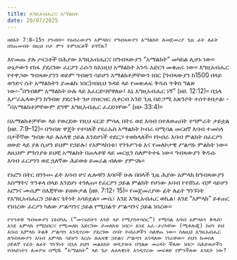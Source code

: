 ```yaml
---
title: እግዚአብሔርና አማልክት
date: 20/07/2025
---
```



`ዘፀአት 7:8–15ን ያንብቡ። የዕብራውያን አምላክና የግብጻውያን አማልክት ለመጀመሪያ ጊዜ ፊት ለፊት በገጠሙበት በዚህ ቦታ ምን ትምህርቶች ይገኛሉ?`


እየመጡ ያሉ ጦርነቶች በሕያው እግዚአብሔርና በግብጻውያን “አማልክት” መካከል ሊሆኑ ነው። ሁኔታውን የከፋ ያደረገው ፈርዖን ራሱን ከእነዚህ አማልክት አንዱ አድርጎ መቁጠሩ ነው። እግዚአብሔር የተዋጋው ግብጻውያንን ወይም ግብጽን ሳይሆን አማልክቶቻቸውን ነበር (ግብጻውያን ከ1500 በላይ ወንድና ሴት አማልክትን ያመልኩ ነበር)።በዚህ ጉዳይ ላይ የመጽሐፍ ቅዱስ ጥቅስ ግልጽ ነው፡-“በግብፅም አማልክት ሁሉ ላይ እፈርድባቸዋለሁ፤ እኔ እግዚአብሔር ነኝ” (ዘፀ. 12:12)። በኋላ እሥራኤላውያን ከግብጽ ያደረጉት ጉዞ በዝርዝር ሲቀርብ አንድ ጊዜ በድጋሚ አጽንዖት ተሰጥቶበታል፡ - “በአማልክቶቻቸውም ደግሞ እግዚአብሔር ፈረደባቸው” (ዘሁ 33:4)።

በአማልክቶቻቸው ላይ የወረደው የዚህ ፍርድ ምሳሌ በትሩ ወደ እባብ በተለወጠበት ተዓምራት ታይቷል (ዘፀ. 7:9–12)። በግብጽ ዋጄት የተባለች የዩራኡስ አማልክት ኮብራ በሚባል መርዘኛ እባብ ተመስላ በታችኛው ግብጽ ላይ ሉአላዊ ኃይል እንደሆነች ተደርጋ ተወክላለች። የኮብራ እባብ ምልክት በፈርዖን ዘውድ ላይ ያለ ሲሆን ይህም የኃይሉ፣ የአምላክነቱ፣ የንጉሥነቱ እና የመለኮታዊ ሥልጣኑ ምልክት ነው። ለዚህም ምክንያቱ ይህቺ አማልክት በጠላቶቹ ላይ መርዟን ስለምትተፋ ነው። ግብጻውያን ቅዱሱ እባብ ፈርዖንን ወደ ኋለኛው ሕይወቱ ይመራል ብለው ያምናሉ።

የአሮን በትር በንጉሡ ፊት እባብ ሆና ሌሎቹን እባቦች ሁሉ በበላች ጊዜ ሕያው አምላክ ከግብጻውያን አስማትና ጥንቆላ በላይ እንደሆነ ተገለጠ። የፈርዖን ኃይል ምልክት የሆነው እባብ የተሸነፈ ብቻ ሳይሆን አሮንና ሙሴም በእጃቸው ይዘውታል (ዘፀ. 7:12፣ 15)። የመጀመሪያው ፊት ለፊት ግንኙነት የእግዚአብሔርን ኃይልና ጌትነት አሳይቷል። ሙሴ፣ እንደ እግዚአብሔር ወኪል፣ እንደ “አምላክ” ይቆጠር የነበረው ፈርዖን ካለው ሥልጣንና ኃይል የሚበልጥ ሥልጣንና ኃይል ነበረው።

`የጥንቶቹ ግብጻውያን ኔሄብካኡ (“መናፍስትን አንድ ላይ የሚያስተሳስር”) የሚባል እባብ አምላክን ቅዱስ፣ እንደ አምላክ የሚከበርና የሚመለክ እድርገው ይመለከቱ ነበር። እንደ አፈ-ታሪካቸው (ሚቶሎጂ) ከሆነ ይህ እባብ አምላክ ትልቅ ሥልጣን እንዲኖረው ያደረገው ሰባት ኮብራዎችን ስለዋጠ ነው። ስለዚህ እግዚአብሔር ለግብጻውያን እባብ አምላክ ሳይሆን እርሱ ሉአላዊ ኃይልና ሥልጣን እንዳለው ነገራቸው። ይህን ከመሰለ ኃይለኛ የፊት ለፊት ግንኙነት በኋላ ይህን መልእክት ወዲያውኑ በግልጽ መረዳት ችለው ነበር። በሕይወታችን የበላይነትን ለመያዝ በሚሹ “አማልክት” ላይ ጌታ ሉአላዊነት እንዲኖረው መፍቀድ የምንችለው እንዴት ነው?`